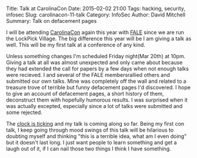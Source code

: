 Title: Talk at CarolinaCon
Date: 2015-02-02 21:00
Tags: hacking, security, infosec
Slug: carolinacon-11-talk
Category: InfoSec
Author: David Mitchell
Summary: Talk on defacement pages

I will be attending [CarolinaCon](http://carolinacon.org) again this 
year with [FALE](http://www.lockfale.com) since we are run the LockPick 
Village. The big difference this year will be I am giving a talk as well. 
This will be my first talk at a conference of any kind.

Unless something changes I'm scheduled Friday night(Mar 20th) at 10pm. 
Giving a talk at all was almost unexpected and only came about because 
they had extended the call for papers by a few days when not enough talks 
were recieved. I and several of the FALE membersrallied others and 
submitted our own talks. Mine was completely off the wall and related to
a treasure trove of terrible but funny defacement pages I'd discovered. 
I hope to give an account of defacement pages, a short history of them, 
deconstruct them with hopefully humorous results. I was surprised when 
it was actually excepted, especially since a lot of talks were submitted 
and some rejected.

The [clock is ticking](http://lockfale.com/ohgod/carolinacon.php) and my
talk is coming along so far. Being my first con talk, I keep going 
through mood swings of this talk will be hilarious to doubting myself 
and thinking "this is a terrible idea, what am I even doing" but it 
doesn't last long. I just want people to learn something and get a laugh 
out of it, if I can nail those two things I think I have something.  

